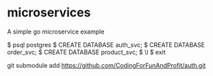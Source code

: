 # microservices

A simple go microservice example

$ psql postgres
$ CREATE DATABASE auth_svc;
$ CREATE DATABASE order_svc;
$ CREATE DATABASE product_svc;
$ \l
$ exit

git submodule add https://github.com/CodingForFunAndProfit/auth.git
